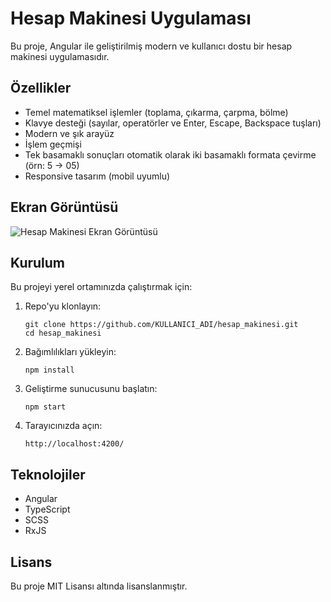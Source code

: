 # Hesap Makinesi Uygulaması

Bu proje, Angular ile geliştirilmiş modern ve kullanıcı dostu bir hesap makinesi uygulamasıdır.

## Özellikler

- Temel matematiksel işlemler (toplama, çıkarma, çarpma, bölme)
- Klavye desteği (sayılar, operatörler ve Enter, Escape, Backspace tuşları)
- Modern ve şık arayüz
- İşlem geçmişi
- Tek basamaklı sonuçları otomatik olarak iki basamaklı formata çevirme (örn: 5 → 05)
- Responsive tasarım (mobil uyumlu)

## Ekran Görüntüsü

![Hesap Makinesi Ekran Görüntüsü](screenshot.png)

## Kurulum

Bu projeyi yerel ortamınızda çalıştırmak için:

1. Repo'yu klonlayın:
   ```
   git clone https://github.com/KULLANICI_ADI/hesap_makinesi.git
   cd hesap_makinesi
   ```

2. Bağımlılıkları yükleyin:
   ```
   npm install
   ```

3. Geliştirme sunucusunu başlatın:
   ```
   npm start
   ```

4. Tarayıcınızda açın:
   ```
   http://localhost:4200/
   ```

## Teknolojiler

- Angular
- TypeScript
- SCSS
- RxJS

## Lisans

Bu proje MIT Lisansı altında lisanslanmıştır.

